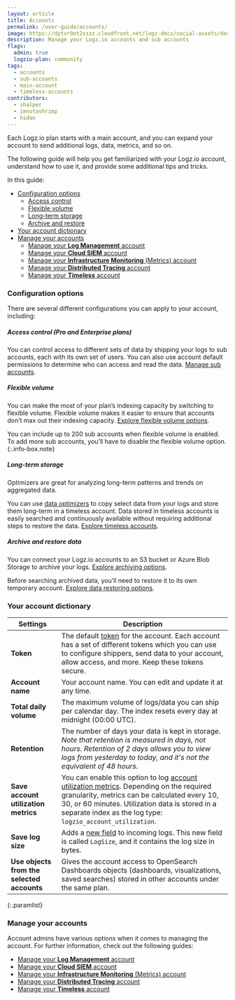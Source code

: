 ```yaml
---
layout: article
title: Accounts
permalink: /user-guide/accounts/
image: https://dytvr9ot2sszz.cloudfront.net/logz-docs/social-assets/docs-social.jpg
description: Manage your Logz.io accounts and sub accounts
flags:
  admin: true
  logzio-plan: community
tags:
  - accounts
  - sub-accounts
  - main-account
  - timeless-accounts
contributors:
  - shalper
  - imnotashrimp
  - hidan
---
```



Each Logz.io plan starts with a main account, and you can expand your account to send additional logs, data, metrics, and so on.

The following guide will help you get familiarized with your Logz.io account, understand how to use it, and provide some additional tips and tricks.

In this guide:


* [Configuration options](/user-guide/accounts/#configuration-options)
  * [Access control](/user-guide/accounts/#access-control-pro-and-enterprise-plans)
  * [Flexible volume](/user-guide/accounts/#flexible-volume)
  * [Long-term storage](/user-guide/accounts/#long-term-storage)
  * [Archive and restore](/user-guide/accounts/#archive-and-restore-data)
* [Your account dictionary](/user-guide/accounts/#your-account-dictionary)
* [Manage your accounts](/user-guide/accounts/#manage-your-accounts)
  * [Manage your **Log Management** account](/user-guide/accounts/manage-the-main-account-and-sub-accounts.html#logs)
  * [Manage your **Cloud SIEM** account](/user-guide/accounts/manage-the-main-account-and-sub-accounts.html#siem)
  * [Manage your **Infrastructure Monitoring** (Metrics) account](/user-guide/accounts/manage-the-main-account-and-sub-accounts.html#metrics)
  * [Manage your **Distributed Tracing** account](/user-guide/accounts/manage-the-main-account-and-sub-accounts.html#tracing)
  * [Manage your **Timeless** account](/user-guide/accounts/manage-the-main-account-and-sub-accounts.html#timeless)


### Configuration options

There are several different configurations you can apply to your account, including:

##### **Access control** (Pro and Enterprise plans)

You can control access to different sets of data by shipping your logs to sub accounts, each with its own set of users. You can also use account default permissions to determine who can access and read the data. [Manage sub accounts](https://docs.logz.io/user-guide/accounts/manage-the-main-account-and-sub-accounts.html).

##### **Flexible volume**

You can make the most of your plan’s indexing capacity by switching to flexible volume. Flexible volume makes it easier to ensure that accounts don’t max out their indexing capacity. [Explore flexible volume options](https://docs.logz.io/user-guide/accounts/flexible-volume.html).


You can include up to 200 sub accounts when flexible volume is enabled. To add more sub accounts, you’ll have to disable the flexible volume option.
{:.info-box.note}

##### **Long-term storage**

Optimizers are great for analyzing long-term patterns and trends on aggregated data.

You can use [data optimizers](https://docs.logz.io/user-guide/optimizers/configure-optimizers.html) to copy select data from your logs and store them long-term in a timeless account. Data stored in timeless accounts is easily searched and continuously available without requiring additional steps to restore the data. [Explore timeless accounts](/user-guide/accounts/manage-the-main-account-and-sub-accounts.html#timeless).

##### **Archive and restore data**

You can connect your Logz.io accounts to an S3 bucket or Azure Blob Storage to archive your logs. [Explore archiving options](https://docs.logz.io/user-guide/archive-and-restore/).

Before searching archived data, you’ll need to restore it to its own temporary account. [Explore data restoring options](https://docs.logz.io/user-guide/archive-and-restore/restore-archived-logs.html).

### Your account dictionary


| Settings | Description |
|---|---|
| **Token** | The default [token](/user-guide/tokens/) for the account. Each account has a set of different tokens which you can use to configure shippers, send data to your account, allow access, and more. Keep these tokens secure. |
| **Account name** | Your account name. You can edit and update it at any time. |
| **Total daily volume** | The maximum volume of logs/data you can ship per calendar day. The index resets every day at midnight (00:00 UTC). |
| **Retention** | The number of days your data is kept in storage. _Note that retention is measured in days, not hours. Retention of 2 days allows you to view logs from yesterday to today, and it's not the equivalent of 48 hours._  |
| **Save account utilization metrics** | You can enable this option to log [account utilization metrics](/user-guide/accounts/manage-account-usage.html#what-are-account-utilization-metrics). Depending on the required granularity, metrics can be calculated every 10, 30, or 60 minutes. Utilization data is stored in a separate index as the log type: `logzio_account_utilization`. |
| **Save log size** | Adds a [new field](/user-guide/accounts/manage-account-usage.html#what-happens-when-i-save-log-size) to incoming logs. This new field is called `LogSize`, and it contains the log size in bytes. |
| **Use objects from the selected accounts** | Gives the account access to OpenSearch Dashboards objects (dashboards, visualizations, saved searches) stored in other accounts under the same plan. |
{:.paramlist}

### Manage your accounts

Account admins have various options when it comes to managing the account. For further information, check out the following guides:

* [Manage your **Log Management** account](/user-guide/accounts/manage-the-main-account-and-sub-accounts.html#logs)
* [Manage your **Cloud SIEM** account](/user-guide/accounts/manage-the-main-account-and-sub-accounts.html#siem)
* [Manage your **Infrastructure Monitoring** (Metrics) account](/user-guide/accounts/manage-the-main-account-and-sub-accounts.html#metrics)
* [Manage your **Distributed Tracing** account](/user-guide/accounts/manage-the-main-account-and-sub-accounts.html#tracing)
* [Manage your **Timeless** account](/user-guide/accounts/manage-the-main-account-and-sub-accounts.html#timeless)